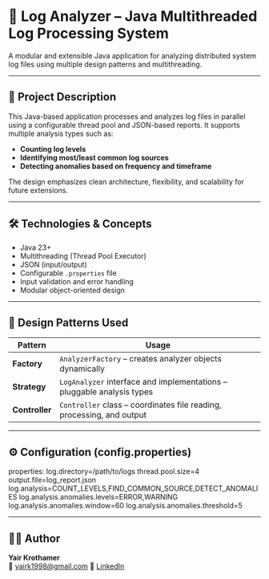 # 🧠 Log Analyzer – Java Multithreaded Log Processing System

A modular and extensible Java application for analyzing distributed system log files using multiple design patterns and multithreading.

------------------------

## 📌 Project Description

This Java-based application processes and analyzes log files in parallel using a configurable thread pool and JSON-based reports. It supports multiple analysis types such as:

- **Counting log levels**
- **Identifying most/least common log sources**
- **Detecting anomalies based on frequency and timeframe**

The design emphasizes clean architecture, flexibility, and scalability for future extensions.

------------------------

## 🛠️ Technologies & Concepts

- Java 23+  
- Multithreading (Thread Pool Executor)  
- JSON (input/output)  
- Configurable `.properties` file  
- Input validation and error handling  
- Modular object-oriented design  

------------------------

## 🧩 Design Patterns Used

| Pattern              | Usage                                                                 |
|----------------------|------------------------------------------------------------------------|
| **Factory**          | `AnalyzerFactory` – creates analyzer objects dynamically               |
| **Strategy**         | `LogAnalyzer` interface and implementations – pluggable analysis types |
| **Controller**       | `Controller` class – coordinates file reading, processing, and output  |

------------------------

## ⚙️ Configuration (config.properties)

properties:
log.directory=/path/to/logs
thread.pool.size=4
output.file=log_report.json
log.analysis=COUNT_LEVELS,FIND_COMMON_SOURCE,DETECT_ANOMALIES
log.analysis.anomalies.levels=ERROR,WARNING
log.analysis.anomalies.window=60
log.analysis.anomalies.threshold=5

------------------------

## 👨‍💻 Author

**Yair Krothamer**  
📧 yairk1998@gmail.com
🔗 [LinkedIn](https://www.linkedin.com/in/yair-krothamer-8b0448230)  

